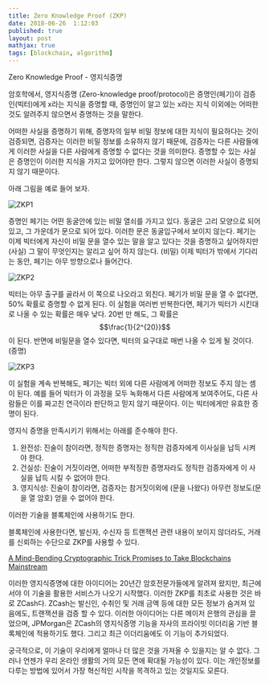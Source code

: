 ```yaml
---
title: Zero Knowledge Proof (ZKP)
date: 2018-06-26  1:12:03
published: true
layout: post
mathjax: true
tags: [blockchain, algorithm]
---
```


Zero Knowledge Proof - 영지식증명

암호학에서, 영지식증명 (Zero-knowledge proof/protocol)은 증명인(페기)이 검증인(빅터)에게 x라는 지식을 증명할 때, 증명인이 알고 있는 x라는 지식 이외에는 어떠한 것도 알려주지 않으면서 증명하는 것을 말한다.

어떠한 사실을 증명하기 위해, 증명자의 일부 비밀 정보에 대한 지식이 필요하다는 것이 검증되면, 검증자는 이러한 비밀 정보를 소유하지 않기 때문에, 검증자는 다른 사람들에게 이러한 사실을 다른 사람에게 증명할 수 없다는 것을 의미한다. 증명할 수 있는 사실은 증명인이 이러한 지식을 가지고 있어야만 한다. 그렇지 않으면 이러한 사실이 증명되지 않기 때문이다.

아래 그림을 예로 들어 보자.


![ZKP1](../../../../2018/06/ZKP1.png)

증명인 페기는 어떤 동굴안에 있는 비밀 열쇠를 가지고 있다. 동굴은 고리 모양으로 되어 있고, 그 가운데가 문으로 되어 있다. 이러한 문은 동굴입구에서 보이지 않는다. 페기는 이제 빅터에게 자신이 비밀 문을 열수 있는 말을 알고 있다는 것을 증명하고 싶어하지만(사실) 그 말이 무엇인지는 알리고 싶어 하지 않는다. (비밀) 이제 빅터가 밖에서 기다리는 동안, 페기는 아무 방향으로나 들어간다.

![ZKP2](../../../../2018/06/ZKP2.png)

빅터는 아무 출구를 골라서 이 쪽으로 나오라고 외친다. 페기가 비밀 문을 열 수 없다면, 50% 확률로 증명할 수 없게 된다. 이 실험을 여러번 반복한다면, 페기가 빅터가 시킨대로 나올 수 있는 확률은 매우 낮다. 20번 만 해도, 그 확률은 $$\frac{1}{2^{20}}$$이 된다. 반면에 비밀문을 열수 있다면, 빅터의 요구대로 매번 나올 수 있게 될 것이다. (증명)

![ZKP3](../../../../2018/06/ZKP3.png)

이 실험을 계속 반복해도, 페기는 빅터 외에 다른 사람에게 어떠한 정보도 주지 않는 셈이 된다. 예를 들어 빅터가 이 과정을 모두 녹화해서 다른 사람에게 보여주어도, 다른 사람들은 이를 짜고친 연극이라 판단하고 믿지 않기 때문이다. 이는 빅터에게만 유효한 증명이 된다.

영지식 증명을 만족시키기 위해서는 아래를 준수해야 한다.

1. 완전성: 진술이 참이라면, 정직한 증명자는 정직한 검증자에게 이사실을 납득 시켜야 한다.
2. 건실성: 진술이 거짓이라면, 어떠한 부적징한 증명자라도 정직한 검증자에게 이 사실을 납득 시킬 수 없어야 한다.
3. 영지식성: 진술이 참이라면, 검증자는 참거짓이외에 (문을 나왔다) 아무런 정보도(문을 열 암호) 얻을 수 없어야 한다.

이러한 기술을 블록체인에 사용하기도 한다.

블록체인에 사용한다면, 발신자, 수신자 등 트랜잭션 관련 내용이 보이지 않더라도, 거래를 신뢰하는 수단으로 ZKP를 사용할 수 있다.


[A Mind-Bending Cryptographic Trick Promises to Take Blockchains Mainstream](https://www.technologyreview.com/s/609448/a-mind-bending-cryptographic-trick-promises-to-take-blockchains-mainstream/)

이러한 영지식증명에 대한 아이디어는 20년간 암호전문가들에게 알려져 왔지만, 최근에서야 이 기술을 활용한 서비스가 나오기 시작했다. 이러한 ZKP를 최초로 사용한 것은 바로 ZCash다. ZCash는 발신인, 수취인 및 거래 금액 등에 대한 모든 정보가 숨겨져 있음에도, 트랜잭션을 검증 할 수 있다. 이러한 아이디어는 다른 메이저 은행의 관심을 끌었으며, JPMorgan은 ZCash의 영지식증명 기능을 자사의 프라이빗 이더리움 기반 블록체인에 적용하기도 했다. 그리고 최근 이더리움에도 이 기능이 추가되었다.

궁극적으로, 이 기술이 우리에게 얼마나 더 많은 것을 가져올 수 있을지는 알 수 없다. 그러나 언젠가 우리 온라인 생활의 거의 모든 면에 확대될 가능성이 있다. 이는 개인정보를 다루는 방법에 있어서 가장 혁신적인 시작을 목격하고 있는 것일지도 모른다.

